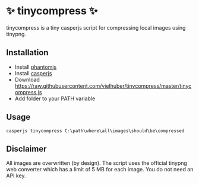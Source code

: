 # ✨ tinycompress ✨

tinycompress is a tiny casperjs script for compressing local images using tinypng.

## Installation

* Install [phantomjs](http://phantomjs.org/download.html)
* Install [casperjs](http://docs.casperjs.org/en/latest/installation.html)
* Download https://raw.githubusercontent.com/vielhuber/tinycompress/master/tinycompress.js
* Add folder to your PATH variable

## Usage

```
casperjs tinycompress C:\path\where\all\images\should\be\compressed
```

## Disclaimer

All images are overwritten (by design).
The script uses the official tinypng web converter which has a limit of 5 MB for each image.
You do not need an API key.